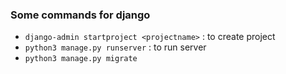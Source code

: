 ### Some commands for django
- `django-admin startproject <projectname>` : to create project
- `python3 manage.py runserver` : to run server
- `python3 manage.py migrate`

